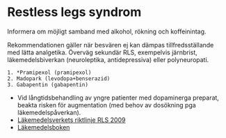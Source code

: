 Restless legs syndrom
=====================

Informera om möjligt samband med alkohol, rökning och koffeinintag.

Rekommendationen gäller när besvären ej kan dämpas tillfredsställande
med lätta analgetika. Överväg sekundär RLS, exempelvis järnbrist, 
läkemedelsbiverkan (neuroleptika, antidepressiva) eller polyneuropati.

    1. *Pramipexol (pramipexol)
    2. Madopark (levodopa+benserazid)
    3. Gabapentin (gabapentin)

-   Vid långtidsbehandling av yngre patienter med dopaminerga preparat,
    beakta risken för augmentation (med behov av dosökning pga
    läkemedelspåverkan).
-   [Läkemedelsverkets riktlinje RLS 2009](http://www.lakemedelsverket.se/malgrupp/Halso---sjukvard/Behandlings--rekommendationer/Behandlingsrekommendation---listan/Restless-legs-syndrom-RLS)
-   [Läkemedelsboken](http://lakemedelsboken.se/kapitel/neurologi/allman_neurologi_och_multipel_skleros.html)
